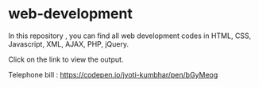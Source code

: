 # web-development
In this repository , you can find all web development codes in HTML, CSS, Javascript, XML, AJAX, PHP, jQuery.

Click on the link to view the output.

Telephone bill : https://codepen.io/jyoti-kumbhar/pen/bGyMeog
